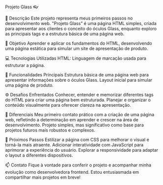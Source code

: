 Projeto Glass 👓

🚀 Descrição
Este projeto representa meus primeiros passos no desenvolvimento web. "Projeto Glass" é uma página HTML simples, criada para apresentar aos clientes o conceito do óculos Glass, enquanto exploro as principais tags e a estrutura básica de uma página web.

🎯 Objetivo
Aprender e aplicar os fundamentos do HTML, desenvolvendo uma página estática para simular um site de apresentação de produto.

💻 Tecnologias Utilizadas
HTML: Linguagem de marcação usada para estruturar a página.

🌟 Funcionalidades Principais
Estrutura básica de uma página web para apresentar informações sobre o óculos Glass.
Layout inicial para simular uma página de produto.

⚙️ Desafios Enfrentados
Conhecer, entender e memorizar diferentes tags do HTML para criar uma página bem estruturada.
Planejar e organizar o conteúdo visualmente para oferecer clareza na apresentação.

🎨 Diferenciais
Meu primeiro contato prático com a criação de uma página web, refletindo a determinação em aprender e crescer na área de desenvolvimento.
Projeto simples, mas significativo como base para projetos futuros mais robustos e complexos.

📌 Próximos Passos
Estilizar a página com CSS para melhorar o visual e torná-la mais atraente.
Adicionar interatividade com JavaScript para aprimorar a experiência do usuário.
Explorar a responsividade para adaptar o layout a diferentes dispositivos.

📫 Contato
Fique à vontade para conferir o projeto e acompanhar minha evolução como desenvolvedora frontend. Estou entusiasmada em compartilhar mais projetos em breve!

